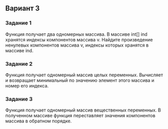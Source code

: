 ## Вариант 3

### Задание 1
Функция получает два одномерных массива. В массиве int[] ind хранятся
индексы компонентов массива v. Найдите произведение ненулевых
компонентов массива v, индексы которых хранятся в массиве ind.

### Задание 2
Функция получает одномерный массив целых переменных. Вычисляет и
возвращает минимальный по значению элемент этого массива и номер его
индекса.

### Задание 3
Функция получает одномерный массив вещественных переменных. В
полученном массиве функция переставляет значения компонентов
массива в обратном порядке.
